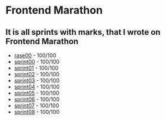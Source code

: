 # **Frontend Marathon**

## It is all sprints with marks, that I wrote on Frontend Marathon

-   [rase00](./rase00) - 100/100
-   [sprint00](./sprint00) - 100/100
-   [sprint01](./sprint01) - 100/100
-   [sprint02](./sprint02) - 100/100
-   [sprint03](./sprint03) - 100/100
-   [sprint04](./sprint04) - 100/100
-   [sprint05](./sprint05) - 100/100
-   [sprint06](./sprint06) - 100/100
-   [sprint07](./sprint07) - 100/100
-   [sprint08](./sprint08) - 100/100
